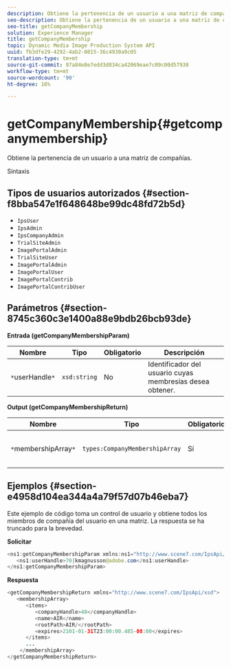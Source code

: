 ```yaml
---
description: Obtiene la pertenencia de un usuario a una matriz de compañías.
seo-description: Obtiene la pertenencia de un usuario a una matriz de compañías.
seo-title: getCompanyMembership
solution: Experience Manager
title: getCompanyMembership
topic: Dynamic Media Image Production System API
uuid: fb3dfe29-4292-4ab2-8015-36c4930a9c05
translation-type: tm+mt
source-git-commit: 97a84e8e7edd3d834ca42069eae7c09c00d57938
workflow-type: tm+mt
source-wordcount: '90'
ht-degree: 16%

---
```



# getCompanyMembership{#getcompanymembership}

Obtiene la pertenencia de un usuario a una matriz de compañías.

Sintaxis

## Tipos de usuarios autorizados {#section-f8bba547e1f648648be99dc48fd72b5d}

* `IpsUser`
* `IpsAdmin`
* `IpsCompanyAdmin`
* `TrialSiteAdmin`
* `ImagePortalAdmin`
* `TrialSiteUser`
* `ImagePortalAdmin`
* `ImagePortalUser`
* `ImagePortalContrib`
* `ImagePortalContribUser`

## Parámetros {#section-8745c360c3e1400a88e9bdb26bcb93de}

**Entrada (getCompanyMembershipParam)**

| Nombre | Tipo | Obligatorio | Descripción |
|---|---|---|---|
| `*`userHandle`*` | `xsd:string` | No | Identificador del usuario cuyas membresías desea obtener. |

**Output (getCompanyMembershipReturn)**

| Nombre | Tipo | Obligatorio | Descripción |
|---|---|---|---|
| `*`membershipArray`*` | `types:CompanyMembershipArray` | Sí | Matriz de membresías de compañía. |

## Ejemplos {#section-e4958d104ea344a4a79f57d07b46eba7}

Este ejemplo de código toma un control de usuario y obtiene todos los miembros de compañía del usuario en una matriz. La respuesta se ha truncado para la brevedad.

**Solicitar**

```java
<ns1:getCompanyMembershipParam xmlns:ns1="http://www.scene7.com/IpsApi/xsd">
   <ns1:userHandle>70|kmagnusson@adobe.com</ns1:userHandle>
</ns1:getCompanyMembershipParam>
```

**Respuesta**

```java
<getCompanyMembershipReturn xmlns="http://www.scene7.com/IpsApi/xsd">
   <membershipArray>
      <items>
         <companyHandle>48</companyHandle>
         <name>AIR</name>
         <rootPath>AIR/</rootPath>
         <expires>2101-01-31T23:00:00.485-08:00</expires>
      </items>
      ...
    </membershipArray>
</getCompanyMembershipReturn>
```

